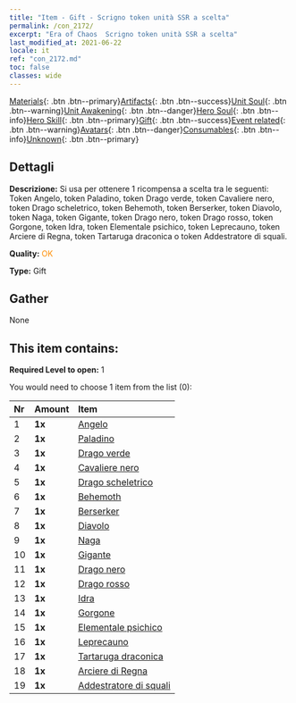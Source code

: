 ```yaml
---
title: "Item - Gift - Scrigno token unità SSR a scelta"
permalink: /con_2172/
excerpt: "Era of Chaos  Scrigno token unità SSR a scelta"
last_modified_at: 2021-06-22
locale: it
ref: "con_2172.md"
toc: false
classes: wide
---
```

 [Materials](/ItemsIT/){: .btn .btn--primary}[Artifacts](/ItemsIT/Artifacts/){: .btn .btn--success}[Unit Soul](/ItemsIT/UnitSoul/){: .btn .btn--warning}[Unit Awakening](/ItemsIT/UnitAwakening/){: .btn .btn--danger}[Hero Soul](/ItemsIT/HeroSoul/){: .btn .btn--info}[Hero Skill](/ItemsIT/HeroSkill/){: .btn .btn--primary}[Gift](/ItemsIT/Gift/){: .btn .btn--success}[Event related](/ItemsIT/Events/){: .btn .btn--warning}[Avatars](/ItemsIT/Avatars/){: .btn .btn--danger}[Consumables](/ItemsIT/Consumables/){: .btn .btn--info}[Unknown](/ItemsIT/Unknown/){: .btn .btn--primary}

## Dettagli
 **Descrizione:** Si usa per ottenere 1 ricompensa a scelta tra le seguenti: Token Angelo, token Paladino, token Drago verde, token Cavaliere nero, token Drago scheletrico, token Behemoth, token Berserker, token Diavolo, token Naga, token Gigante, token Drago nero, token Drago rosso, token Gorgone, token Idra, token Elementale psichico, token Leprecauno, token Arciere di Regna, token Tartaruga draconica o token Addestratore di squali.

 **Quality:** <span style="color: #FF8C00">OK</span>

 **Type:** Gift

## Gather

  None

## This item contains:

 **Required Level to open:** 1

 You would need to choose 1 item from the list (0):

  | Nr | Amount |     Item    |
  |:---|:-------|:------------|
  | 1 |  **1x** | [Angelo](/ItemsIT/unt_196/) |  | 
  | 2 |  **1x** | [Paladino](/ItemsIT/unt_197/) |  | 
  | 3 |  **1x** | [Drago verde](/ItemsIT/unt_205/) |  | 
  | 4 |  **1x** | [Cavaliere nero](/ItemsIT/unt_213/) |  | 
  | 5 |  **1x** | [Drago scheletrico](/ItemsIT/unt_214/) |  | 
  | 6 |  **1x** | [Behemoth](/ItemsIT/unt_223/) |  | 
  | 7 |  **1x** | [Berserker](/ItemsIT/unt_224/) |  | 
  | 8 |  **1x** | [Diavolo](/ItemsIT/unt_232/) |  | 
  | 9 |  **1x** | [Naga](/ItemsIT/unt_240/) |  | 
  | 10 |  **1x** | [Gigante](/ItemsIT/unt_241/) |  | 
  | 11 |  **1x** | [Drago nero](/ItemsIT/unt_250/) |  | 
  | 12 |  **1x** | [Drago rosso](/ItemsIT/unt_251/) |  | 
  | 13 |  **1x** | [Idra](/ItemsIT/unt_259/) |  | 
  | 14 |  **1x** | [Gorgone](/ItemsIT/unt_257/) |  | 
  | 15 |  **1x** | [Elementale psichico](/ItemsIT/unt_267/) |  | 
  | 16 |  **1x** | [Leprecauno](/ItemsIT/unt_270/) |  | 
  | 17 |  **1x** | [Tartaruga draconica](/ItemsIT/unt_278/) |  | 
  | 18 |  **1x** | [Arciere di Regna](/ItemsIT/unt_274/) |  | 
  | 19 |  **1x** | [Addestratore di squali](/ItemsIT/unt_281/) |  | 
